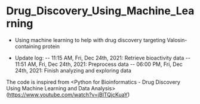 # Drug_Discovery_Using_Machine_Learning
 
- Using machine learning to help with drug discovery targeting Valosin-containing protein

- Update log:
-- 11:15 AM, Fri, Dec 24th, 2021: Retrieve bioactivity data
-- 11:51 AM, Fri, Dec 24th, 2021: Preprocess data
-- 06:00 PM, Fri, Dec 24th, 2021: Finish analyzing and exploring data

 The code is inspired from <Python for Bioinformatics - Drug Discovery Using Machine Learning and Data Analysis>(https://www.youtube.com/watch?v=jBlTQjcKuaY)